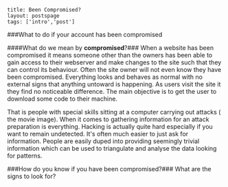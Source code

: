 ```
title: Been Compromised?
layout: postspage
tags: ['intro','post']

```

###What to do if your account has been compromised

####What do we mean by **compromised**?###
When a website has been compromised it means someone other than the owners has been able to gain access to their webserver and make changes to the site such that they can control its behaviour.
Often the site owner will not even know they have been compromised. Everything looks and behaves as normal with no external signs that anything untoward is happening. As users visit the site it they find no noticeable difference. The main objective is to get the user to download some code to their machine. 

That is people with special skills sitting at a computer carrying out attacks ( the movie image).
When it comes to gathering information for an attack preparation is everything. Hacking is actually quite hard especially if you want to remain undetected. It's often much easier to just ask for information. People are easily duped into providing seemingly trivial information which can be used to triangulate and analyse the data looking for patterns.

###How do you know if you have been compromised?###
What are the signs to look for?